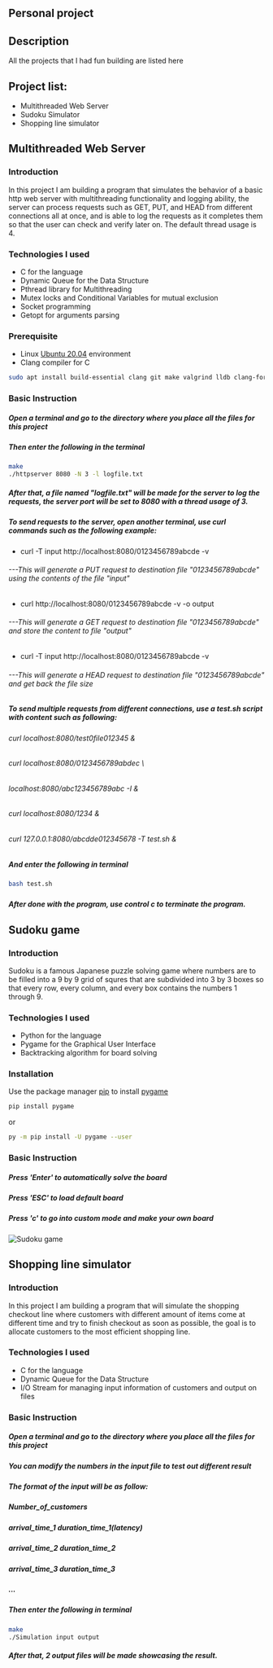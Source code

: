 ## Personal project

## Description
All the projects that I had fun building are listed here

## Project list:
* Multithreaded Web Server
* Sudoku Simulator
* Shopping line simulator


## Multithreaded Web Server

### Introduction
In this project I am building a program that simulates the behavior of a basic http web server with multithreading functionality and logging ability, the server can process requests such as GET, PUT, and HEAD from different connections all at once, and is able to log the requests as it completes them so that the user can check and verify later on. The default thread usage is 4.

### Technologies I used
* C for the language
* Dynamic Queue for the Data Structure
* Pthread library for Multithreading
* Mutex locks and Conditional Variables for mutual exclusion
* Socket programming
* Getopt for arguments parsing

### Prerequisite
* Linux [Ubuntu 20.04](https://ubuntu.com/download/desktop) environment
* Clang compiler for C
```bash
sudo apt install build-essential clang git make valgrind lldb clang-format
```

### Basic Instruction
##### Open a terminal and go to the directory where you place all the files for this project
##### Then enter the following in the terminal
```bash
make
./httpserver 8080 -N 3 -l logfile.txt
```
##### After that, a file named "logfile.txt" will be made for the server to log the requests, the server port will be set to 8080 with a thread usage of 3.
#####
##### To send requests to the server, open another terminal, use curl commands such as the following example:
* curl -T input http://localhost:8080/0123456789abcde -v
###### ---This will generate a PUT request to destination file "0123456789abcde" using the contents of the file "input"
* curl http://localhost:8080/0123456789abcde -v -o output
###### ---This will generate a GET request to destination file "0123456789abcde" and store the content to file "output"
* curl -T input http://localhost:8080/0123456789abcde -v
###### ---This will generate a HEAD request to destination file "0123456789abcde" and get back the file size
#####
##### To send multiple requests from different connections, use a test.sh script with content such as following:
###### curl localhost:8080/test0file012345 &
###### curl localhost:8080/0123456789abdec \
######     localhost:8080/abc123456789abc -I &
###### curl localhost:8080/1234 &
###### curl 127.0.0.1:8080/abcdde012345678 -T test.sh &
##### And enter the following in terminal
```bash
bash test.sh
```
#####
##### After done with the program, use control c to terminate the program.


## Sudoku game

### Introduction
Sudoku is a famous Japanese puzzle solving game where numbers are to be filled into a 9 by 9 grid of squres that are subdivided into 3 by 3 boxes so that every row, every column, and every box contains the numbers 1 through 9.

### Technologies I used
* Python for the language
* Pygame for the Graphical User Interface
* Backtracking algorithm for board solving

### Installation
Use the package manager [pip](https://pip.pypa.io/en/stable/) to install [pygame](https://www.pygame.org/docs/)

```bash
pip install pygame
```
or
```bash
py -m pip install -U pygame --user
```
### Basic Instruction
##### Press 'Enter' to automatically solve the board
##### Press 'ESC' to load default board
##### Press 'c' to go into custom mode and make your own board

![Sudoku game](./images/sudoku.png)

##
## Shopping line simulator

### Introduction
In this project I am building a program that will simulate the shopping checkout line where customers with different amount of items come at different time and try to finish checkout as soon as possible, the goal is to allocate customers to the most efficient shopping line.

### Technologies I used
* C for the language
* Dynamic Queue for the Data Structure
* I/O Stream for managing input information of customers and output on files

### Basic Instruction
##### Open a terminal and go to the directory where you place all the files for this project
##### You can modify the numbers in the input file to test out different result
##### The format of the input will be as follow:
##### Number_of_customers
##### arrival_time_1 duration_time_1(latency)
##### arrival_time_2 duration_time_2
##### arrival_time_3 duration_time_3
##### ...
##### 
##### Then enter the following in terminal
```bash
make
./Simulation input output
```
##### After that, 2 output files will be made showcasing the result.
